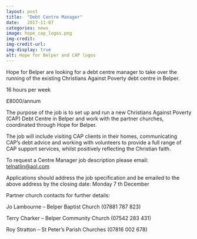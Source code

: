 ```yaml
---
layout: post
title:  "Debt Centre Manager"
date:   2017-11-07
categories: news
image: hope_cap_logos.png
img-credit: 
img-credit-url: 
img-display: true
alt: Hope for Belper and CAP logos
---
```

Hope for Belper are looking for a debt centre manager to take over the running of the existing Christians Against Poverty debt centre in Belper.
<!--more-->

16 hours per week

£8000/annum

The purpose of the job is to set up and run a new Christians Against Poverty (CAP) Debt Centre in Belper and work with the partner churches, coordinated through Hope for Belper.

The job will include visiting CAP clients in their homes, communicating CAP’s debt advice and working with volunteers to provide a full range of CAP support services, whilst positively reflecting the Christian faith.

To request a Centre Manager job description please email: <a href="mailto:telnatlin@aol.com">telnatlin@aol.com</a>

Applications should address the job specification and be emailed to the above address by the closing date: Monday 7 th December

Partner church contacts for further details:

Jo Lambourne – Belper Baptist Church (07881 787 823)

Terry Charker – Belper Community Church (07542 283 431)

Roy Stratton – St Peter’s Parish Churches (07816 002 678)
